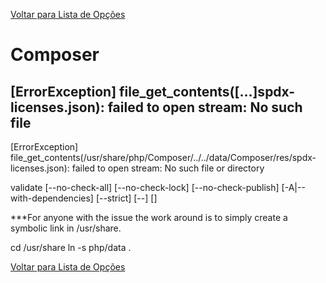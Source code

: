 [Voltar para Lista de Opções](../readme.md)

# Composer


## [ErrorException] file_get_contents([...]spdx-licenses.json): failed to open stream: No such file


[ErrorException]
  file_get_contents(/usr/share/php/Composer/../../data/Composer/res/spdx-licenses.json): failed to open stream: No such file or directory


validate [--no-check-all] [--no-check-lock] [--no-check-publish] [-A|--with-dependencies] [--strict] [--] [<file>]
  
  
  ***For anyone with the issue the work around is to simply create a symbolic link in /usr/share.

cd /usr/share
ln -s php/data .


[Voltar para Lista de Opções](../readme.md)
